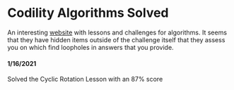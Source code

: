 # Codility Algorithms Solved

An interesting [website](https://www.codility.com/) with lessons and challenges for algorithms. It seems that they have hidden items outside of the challenge itself that they assess you on which find loopholes in answers that you provide.

#### 1/16/2021
Solved the Cyclic Rotation Lesson with an 87% score